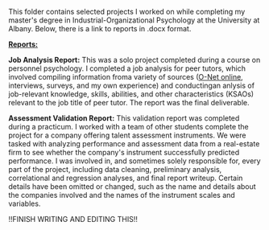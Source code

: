 This folder contains selected projects I worked on while completing my master's degree in Industrial-Organizational Psychology at the University at Albany. Below, there is a link to reports in .docx format.

<a href="https://livealbany-my.sharepoint.com/:f:/g/personal/mbennett3_albany_edu/EnBnAYRA2tRJr4smWCx4y8ABHC_EPR5HifOx8wja4Mae-A?e=daun9h"><b>Reports:</b></a>

<b>Job Analysis Report:</b> This was a solo project completed during a course on personnel psychology. I completed a job analysis for peer tutors, which involved compiling information froma variety of sources (<a href="https://www.onetonline.org/">O-Net online</a>, interviews, surveys, and my own experience) and conductingan anlysis of job-relevant knowledge, skills, abilities, and other characteristics (KSAOs) relevant to the job title of peer tutor. The report was the final deliverable.

<b>Assessment Validation Report:</b> This validation report was completed during a practicum. I worked with a team of other students complete the project for a company offering talent assessment instruments. We were tasked with analyzing performance and assessment data from a real-estate firm to see whether the company's instrument successfully predicted performance. I was involved in, and sometimes solely responsible for, every part of the project, including data cleaning, preliminary analysis, correlational and regression analyses, and final report writeup. Certain details have been omitted or changed, such as the name and details about the companies involved and the names of the instrument scales and variables.

!!FINISH WRITING AND EDITING THIS!!
